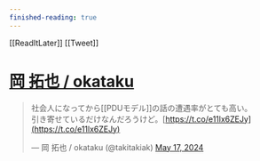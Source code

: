 ```yaml
---
finished-reading: true
---
```

[[ReadItLater]] [[Tweet]]

# [岡 拓也 / okataku](https://twitter.com/takitakiak/status/1791455796833996854)

> 社会人になってから[[PDUモデル]]の話の遭遇率がとても高い。  
> 引き寄せているだけなんだろうけど。[https://t.co/e11lx6ZEJy](https://t.co/e11lx6ZEJy)
> 
> — 岡 拓也 / okataku (@takitakiak) [May 17, 2024](https://twitter.com/takitakiak/status/1791455796833996854?ref_src=twsrc%5Etfw)